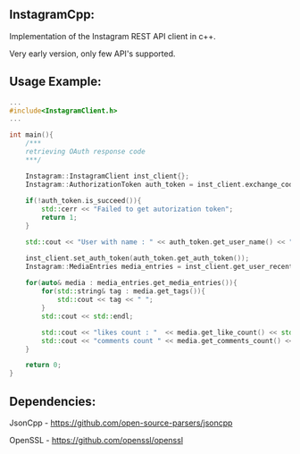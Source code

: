 InstagramCpp:
----------------
Implementation of the Instagram REST API client in c++.

Very early version, only few API's supported.


Usage Example:
----------------
``` cpp
...
#include<InstagramClient.h>
...

int main(){
    /***
    retrieving OAuth response code
    ***/

    Instagram::InstagramClient inst_client{};
    Instagram::AuthorizationToken auth_token = inst_client.exchange_code(code, client_id, client_secret, redirect_uri);
   
    if(!auth_token.is_succeed()){
        std::cerr << "Failed to get autorization token";
        return 1;
    }

    std::cout << "User with name : " << auth_token.get_user_name() << " authenticated" << std::endl;

    inst_client.set_auth_token(auth_token.get_auth_token());
    Instagram::MediaEntries media_entries = inst_client.get_user_recent_media();
   
    for(auto& media : media_entries.get_media_entries()){
        for(std::string& tag : media.get_tags()){
            std::cout << tag << " ";
        }
        std::cout << std::endl;

        std::cout << "likes count : "  << media.get_like_count() << std::endl;
        std::cout << "comments count " << media.get_comments_count() << std::endl;
    }

    return 0;
}
```

Dependencies:
----------------
JsonCpp - https://github.com/open-source-parsers/jsoncpp

OpenSSL - https://github.com/openssl/openssl
